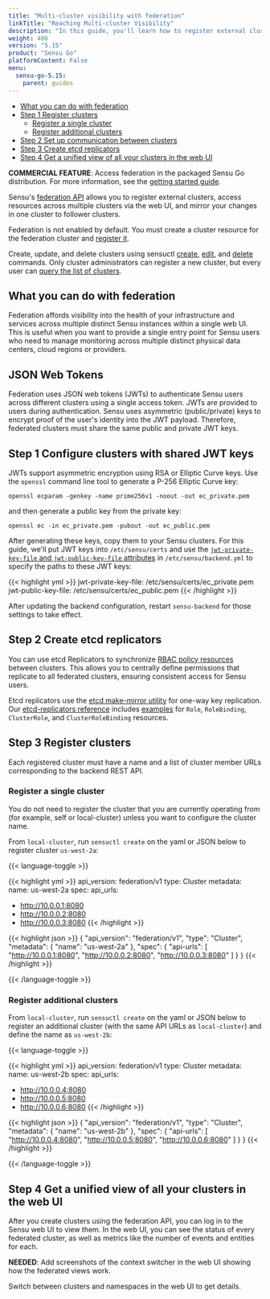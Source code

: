 ```yaml
---
title: "Multi-cluster visibility with federation"
linkTitle: "Reaching Multi-cluster Visibility"
description: "In this guide, you'll learn how to register external clusters using the federation API and access resources across multiple clusters in the web UI."
weight: 400
version: "5.15"
product: "Sensu Go"
platformContent: False
menu: 
  sensu-go-5.15:
    parent: guides
---
```


- [What you can do with federation](#what-you-can-do-with-federation)
- [Step 1 Register clusters](#step-1-register-clusters)
  - [Register a single cluster](#register-a-single-cluster)
  - [Register additional clusters](#register-additional-clusters)
- [Step 2 Set up communication between clusters](#step-2-set-up-communication-between-clusters)
- [Step 3 Create etcd replicators](#step-3-create-etcd-replicators)
- [Step 4 Get a unified view of all your clusters in the web UI](#step-4-get-a-unified-view-of-all-your-clusters-in-the-web-ui)

**COMMERCIAL FEATURE**: Access federation in the packaged Sensu Go distribution. For more information, see the [getting started guide][8].

Sensu's [federation API][1] allows you to register external clusters, access resources across multiple clusters via the web UI, and mirror your changes in one cluster to follower clusters.

Federation is not enabled by default. You must create a cluster resource for the federation cluster and [register it](#register-a-single-cluster).

Create, update, and delete clusters using sensuctl [create][5], [edit][6], and [delete][7] commands. Only cluster administrators can register a new cluster, but every user can [query the list of clusters][11].

## What you can do with federation

Federation affords visibility into the health of your infrastructure and services across multiple distinct Sensu instances within a single web UI. This is useful when you want to provide a single entry point for Sensu users who need to manage monitoring across multiple distinct physical data centers, cloud regions or providers.

## JSON Web Tokens

Federation uses JSON web tokens (JWTs) to authenticate Sensu users across different clusters using a single access token. JWTs are provided to users during authentication. Sensu uses asymmetric (public/private) keys to encrypt proof of the user's identity into the JWT payload. Therefore, federated clusters must share the same public and private JWT keys.

## Step 1 Configure clusters with shared JWT keys

JWTs support asymmetric encryption using RSA or Elliptic Curve keys. Use the `openssl` command line tool to generate a P-256 Elliptic Curve key:

```shell
openssl ecparam -genkey -name prime256v1 -noout -out ec_private.pem
```

and then generate a public key from the private key:

```shell
openssl ec -in ec_private.pem -pubout -out ec_public.pem
```

After generating these keys, copy them to your Sensu clusters. For this guide, we'll put JWT keys into `/etc/sensu/certs` and use the [`jwt-private-key-file` and `jwt-public-key-file` attributes][4] in `/etc/sensu/backend.yml` to specify the paths to these JWT keys:

{{< highlight yml >}}
jwt-private-key-file: /etc/sensu/certs/ec_private.pem
jwt-public-key-file: /etc/sensu/certs/ec_public.pem
{{< /highlight >}}

After updating the backend configuration, restart `sensu-backend` for those settings to take effect.

## Step 2 Create etcd replicators

You can use etcd Replicators to synchronize [RBAC policy resources][10] between clusters. This allows you to centrally define permissions that replicate to all federated clusters, ensuring consistent access for Sensu users.

Etcd replicators use the [etcd make-mirror utility][12] for one-way key replication. Our [etcd-replicators reference][2] includes [examples][9] for `Role`, `RoleBinding`, `ClusterRole`, and `ClusterRoleBinding` resources.

## Step 3 Register clusters

Each registered cluster must have a name and a list of cluster member URLs corresponding to the backend REST API.

### Register a single cluster

You do not need to register the cluster that you are currently operating from (for example, self or local-cluster) unless you want to configure the cluster name.

From `local-cluster`, run `sensuctl create` on the yaml or JSON below to register cluster `us-west-2a`:

{{< language-toggle >}}

{{< highlight yml >}}
api_version: federation/v1
type: Cluster
metadata:
  name: us-west-2a
spec:
  api_urls:
  - http://10.0.0.1:8080
  - http://10.0.0.2:8080
  - http://10.0.0.3:8080
{{< /highlight >}}

{{< highlight json >}}
{
  "api_version": "federation/v1",
  "type": "Cluster",
  "metadata": {
    "name": "us-west-2a"
  },
  "spec": {
    "api-urls": [
      "http://10.0.0.1:8080",
      "http://10.0.0.2:8080",
      "http://10.0.0.3:8080"
    ]
  }
}
{{< /highlight >}}

{{< /language-toggle >}}

### Register additional clusters

From `local-cluster`, run `sensuctl create` on the yaml or JSON below to register an additional cluster (with the same API URLs as `local-cluster`) and define the name as `us-west-2b`:

{{< language-toggle >}}

{{< highlight yml >}}
api_version: federation/v1
type: Cluster
metadata:
  name: us-west-2b
spec:
  api_urls:
  - http://10.0.0.4:8080
  - http://10.0.0.5:8080
  - http://10.0.0.6:8080
{{< /highlight >}}

{{< highlight json >}}
{
  "api_version": "federation/v1",
  "type": "Cluster",
  "metadata": {
    "name": "us-west-2b"
  },
  "spec": {
    "api-urls": [
      "http://10.0.0.4:8080",
      "http://10.0.0.5:8080",
      "http://10.0.0.6:8080"
    ]
  }
}
{{< /highlight >}}

{{< /language-toggle >}}

## Step 4 Get a unified view of all your clusters in the web UI

After you create clusters using the federation API, you can log in to the Sensu web UI to view them. In the web UI, you can see the status of every federated cluster, as well as metrics like the number of events and entities for each. 

**NEEDED**: Add screenshots of the context switcher in the web UI showing how the federated views work.

Switch between clusters and namespaces in the web UI to get details.


[1]: ../../api/federation/#the-clusters-endpoint
[2]: ../../reference/etcdreplicators
[3]: ../use-apikey-feature
[4]: ../../reference/backend#jwt-attributes
[5]: ../../sensuctl/reference#creating-resources
[6]: ../../sensuctl/reference#updating-resources
[7]: ../../sensuctl/reference#deleting-resources
[8]: ../../getting-started/enterprise
[9]: ../../reference/etcdreplicators#example-etcd-replicators-resources
[10]: ../..reference/rbac
[11]: ../../api/federation#clusters-get
[12]: https://github.com/etcd-io/etcd/blob/master/etcdctl/README.md#make-mirror-options-destination
